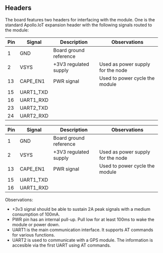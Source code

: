 ## Headers

The board features two headers for interfacing with the module. One is the standard Apollo.IoT expansion header with the following signals routed to the module:

| Pin | Signal | Description | Observations |
| ------ | ------ | ------ | ------ |
| 1 | GND | Board ground reference |
| 2 | VSYS | +3V3 regulated supply | Used as power supply for the node |
| 13 | CAPE_EN1 | PWR signal | Used to power cycle the module |
| 15 | UART1_TXD | |
| 16 | UART1_RXD | |
| 23 | UART2_TXD | |
| 24 | UART2_RXD | |

| Pin | Signal | Description | Observations |
| ------ | ------ | ------ | ------ |
| 1 | GND | Board ground reference |
| 2 | VSYS | +3V3 regulated supply | Used as power supply for the node |
| 13 | CAPE_EN1 | PWR signal | Used to power cycle the module |
| 15 | UART1_TXD | |
| 16 | UART1_RXD | |

Observations:
 * +3v3 signal should be able to sustain 2A peak signals with a medium consumption of 100mA.
 * PWR pin has an internal pull-up. Pull low for at least 100ms to wake the module or power down.
 * UART1 is the main communication interface. It supports AT commands for various functions.
 * UART2 is used to communicate with a GPS module. The information is accesible via the first UART using AT commands.
 
